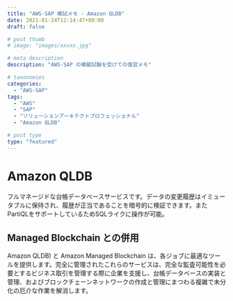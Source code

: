 ```yaml
---
title: "AWS-SAP 模試メモ - Amazon QLDB"
date: 2021-01-24T12:14:47+09:00
draft: false

# post thumb
# image: "images/xxxxx.jpg"

# meta description
description: "AWS-SAP の模擬試験を受けての復習メモ"

# taxonomies
categories:
  - "AWS-SAP"
tags:
  - "AWS"
  - "SAP"
  - "ソリューションアーキテクトプロフェッショナル"
  - "Amazon QLDB"

# post type
type: "featured"
---
```


# Amazon QLDB
フルマネージドな台帳データベースサービスです。データの変更履歴はイミュータブルに保持され、履歴が正当であることを暗号的に検証できます。またPartiQLをサポートしているためSQLライクに操作が可能。

## Managed Blockchain との併用
Amazon QLDB) と Amazon Managed Blockchain は、各ジョブに最適なツールを提供します。完全に管理されたこれらのサービスは、完全な監査可能性を必要とするビジネス取引を管理する際に企業を支援し、台帳データベースの実装と管理、およびブロックチェーンネットワークの作成と管理にまつわる複雑で未分化の厄介な作業を解消します。 